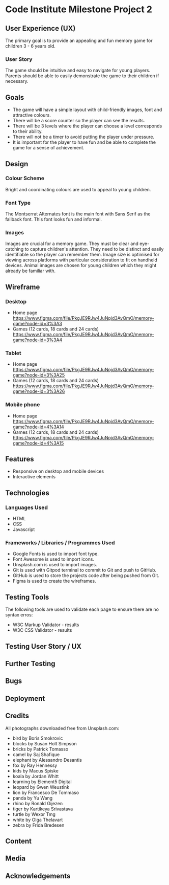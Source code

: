 # Code Institute Milestone Project 2

## User Experience (UX)
The primary goal is to provide an appealing and fun memory game for children 3 - 6 years old.
### User Story
The game should be intuitive and easy to navigate for young players. Parents should be able to easily demonstrate the game to their children if necessary.

## Goals
- The game will have a simple layout with child-friendly images, font and attractive colours.
- There will be a score counter so the player can see the results.
- There will be 3 levels where the player can choose a level corresponds to their ability.
- There will not be a timer to avoid putting the player under pressure.
- It is important for the player to have fun and be able to complete the game for a sense of achievement.

## Design
### Colour Scheme
Bright and coordinating colours are used to appeal to young children.
### Font Type
The Montserrat Alternates font is the main font with Sans Serif as the fallback font. This font looks fun and informal.
### Images 
Images are crucial for a memory game. They must be clear and eye-catching to capture children's attention. They need to be distinct and easily identifiable so the player can remember them. Image size is optimised for viewing across platforms with particular consideration to fit on handheld devices. Animal images are chosen for young children which they might already be familiar with. 

## Wireframe
### Desktop
- Home page
https://www.figma.com/file/PkgJE9RJw4JuNpjd3AvQmO/memory-game?node-id=3%3A3
- Games (12 cards, 18 cards and 24 cards)
https://www.figma.com/file/PkgJE9RJw4JuNpjd3AvQmO/memory-game?node-id=3%3A4
### Tablet
- Home page
https://www.figma.com/file/PkgJE9RJw4JuNpjd3AvQmO/memory-game?node-id=3%3A25
- Games (12 cards, 18 cards and 24 cards)
https://www.figma.com/file/PkgJE9RJw4JuNpjd3AvQmO/memory-game?node-id=3%3A26
### Mobile phone
- Home page
https://www.figma.com/file/PkgJE9RJw4JuNpjd3AvQmO/memory-game?node-id=4%3A14
- Games (12 cards, 18 cards and 24 cards)
https://www.figma.com/file/PkgJE9RJw4JuNpjd3AvQmO/memory-game?node-id=4%3A15

## Features
- Responsive on desktop and mobile devices
- Interactive elements

## Technologies
### Languages Used
- HTML
- CSS 
- Javascript
### Frameworks / Libraries / Programmes Used
- Google Fonts is used to import font type.
- Font Awesome is used to import icons.
- Unsplash.com is used to import images.
- Git is used with Gitpod terminal to commit to Git and push to GitHub.
- GitHub is used to store the projects code after being pushed from Git.
- Figma is used to create the wireframes.

## Testing Tools
The following tools are used to validate each page to ensure there are no syntax erros:
- W3C Markup Validator - results
- W3C CSS Validator - results

## Testing User Story / UX 

## Further Testing

## Bugs

## Deployment

## Credits
All photographs downloaded free from Unsplash.com:
- bird by Boris Smokrovic 
- blocks by Susan Holt Simpson
- bricks by Patrick Tomasso 
- camel by Saj Shafique
- elephant by Alessandro Desantis
- fox by Ray Hennessy
- kids by Macus Spiske
- koala by Jordan Whitt 
- learning by Element5 Digital
- leopard by Gwen Weustink
- lion by Francesco De Tommaso
- panda by Yu Wang
- rhino by Ronald Gijezen
- tiger by Kartikeya Srivastava
- turtle by Wexor Tmg
- white by Olga Thelavart
- zebra by Frida Bredesen

## Content

## Media

## Acknowledgements
